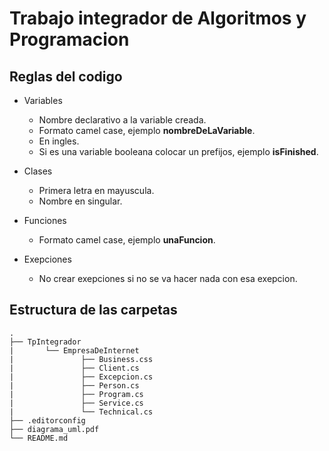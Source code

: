 # Trabajo integrador de Algoritmos y Programacion

## Reglas del codigo

- Variables
  - Nombre declarativo a la variable creada.
  - Formato camel case, ejemplo **nombreDeLaVariable**.
  - En ingles.
  - Si es una variable booleana colocar un prefijos, ejemplo **isFinished**.

- Clases
  - Primera letra en mayuscula.
  - Nombre en singular.

- Funciones
  - Formato camel case, ejemplo **unaFuncion**.

- Exepciones
  - No crear exepciones si no se va hacer nada con esa exepcion.

## Estructura de las carpetas

```
.
├── TpIntegrador
|       └── EmpresaDeInternet
|               ├── Business.css
|               ├── Client.cs
|               ├── Excepcion.cs
|               ├── Person.cs
|               ├── Program.cs
|               ├── Service.cs
|               └── Technical.cs
├── .editorconfig
├── diagrama_uml.pdf
└── README.md
```
